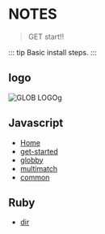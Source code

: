 # NOTES
> GET start!!

::: tip
Basic install steps.
:::

## logo
![GLOB LOGOg](https://raw.githubusercontent.com/isaacs/node-glob/master/oh-my-glob.gif)


## Javascript
  - [Home](/)
  - [get-started](/javascript/001-get-started.md)
  - [globby](/javascript/002-globby.md)
  - [multimatch](/javascript/003-multimatch.md)
  - [common](/javascript/004-common.md)

## Ruby
  - [dir](/ruby/001-dir.md)
